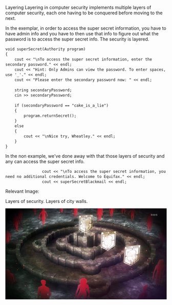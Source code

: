 Layering 
Layering in computer security implements multiple layers of computer security, each one having to be conquered before moving to the next.

In the exemplar, in order to access the super secret information, you have to have admin info and you have to then use that info to figure out what the password is to access the super secret info. The security is layered.

```
void superSecret(Authority program)
{
	cout << "\nTo access the super secret information, enter the secondary password." << endl;
	cout << "Hint: Only Admins can view the password. To enter spaces, use '_'." << endl;
	cout << "Please enter the secondary password now: " << endl;

	string secondaryPassword;
	cin >> secondaryPassword;

	if (secondaryPassword == "cake_is_a_lie")
	{
		program.returnSecret();
	}
	else
	{
		cout << "\nNice try, Wheatley." << endl;
	}
}
```

In the non example, we've done away with that those layers of security and any can access the super secret info.

```
				cout << "\nTo access the super secret information, you need no additional credentials. Welcome to Equifax." << endl;
				cout << superSecretBlackmail << endl;

```

Relevant Image:

Layers of security. Layers of city walls. 

![](https://github.com/UW-COSC-4010-5010-CYBER-FA-2017/foundational-concepts-in-cybersecurity-aphorism14/blob/master/Principle%206/1444433152-1dbb8c934ed43875d918ac1a1fdd1328.png)
